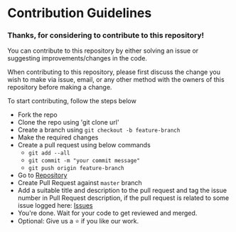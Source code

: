 # Contribution Guidelines

### Thanks, for considering to contribute to this repository!

You can contribute to this repository by either solving an issue or suggesting improvements/changes in the code.

When contributing to this repository, please first discuss the change you wish to make via issue, email, or any other method with the owners of this repository before making a change.

To start contributing, follow the steps below

- Fork the repo
- Clone the repo using 'git clone url'
- Create a branch using `git checkout -b feature-branch`
- Make the required changes
- Create a pull request using below commands
  - `git add --all`
  - `git commit -m "your commit message"`
  - `git push origin feature-branch`
- Go to [Repository](https://github.com/arshadkazmi42/first-issues/)
- Create Pull Request against `master` branch
- Add a suitable title and description to the pull request and tag the issue number in Pull Request description, if the pull request is related to some issue logged here: [Issues](https://github.com/arshadkazmi42/first-issues/issues)
- You're done. Wait for your code to get reviewed and merged.
- Optional: Give us a :star: if you like our work.

